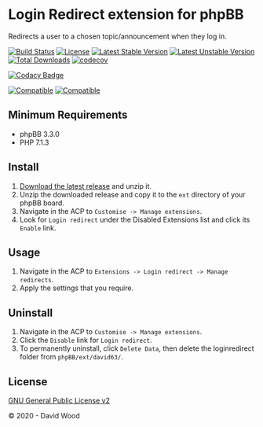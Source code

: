 # Login Redirect extension for phpBB

Redirects a user to a chosen topic/announcement when they log in.

[![Build Status](https://github.com/david63/loginredirect/workflows/Tests/badge.svg)](https://github.com/phpbb-extensions/david63/loginredirect)
[![License](https://poser.pugx.org/david63/loginredirect/license)](https://packagist.org/packages/david63/loginredirect)
[![Latest Stable Version](https://poser.pugx.org/david63/loginredirect/v/stable)](https://packagist.org/packages/david63/loginredirect)
[![Latest Unstable Version](https://poser.pugx.org/david63/loginredirect/v/unstable)](https://packagist.org/packages/david63/loginredirect)
[![Total Downloads](https://poser.pugx.org/david63/loginredirect/downloads)](https://packagist.org/packages/david63/loginredirect)
[![codecov](https://codecov.io/gh/david63/loginredirect/branch/master/graph/badge.svg?token=D2500PgRex)](https://codecov.io/gh/david63/loginredirect)

[![Codacy Badge](https://api.codacy.com/project/badge/Grade/1e345cbce32b4f42b577fffca97d4a99)](https://www.codacy.com/manual/david63/loginredirect?utm_source=github.com&amp;utm_medium=referral&amp;utm_content=david63/loginredirect&amp;utm_campaign=Badge_Grade)

[![Compatible](https://img.shields.io/badge/compatible-phpBB:3.2.x-blue.svg)](https://shields.io/)
[![Compatible](https://img.shields.io/badge/compatible-phpBB:3.3.x-blue.svg)](https://shields.io/)

## Minimum Requirements
* phpBB 3.3.0
* PHP 7.1.3

## Install
1. [Download the latest release](https://github.com/david63/loginredirect/archive/3.2.zip) and unzip it.
2. Unzip the downloaded release and copy it to the `ext` directory of your phpBB board.
3. Navigate in the ACP to `Customise -> Manage extensions`.
4. Look for `Login redirect` under the Disabled Extensions list and click its `Enable` link.

## Usage
1. Navigate in the ACP to `Extensions -> Login redirect -> Manage redirects`.
2. Apply the settings that you require.

## Uninstall
1. Navigate in the ACP to `Customise -> Manage extensions`.
2. Click the `Disable` link for `Login redirect`.
3. To permanently uninstall, click `Delete Data`, then delete the loginredirect folder from `phpBB/ext/david63/`.

## License
[GNU General Public License v2](http://opensource.org/licenses/GPL-2.0)

© 2020 - David Wood